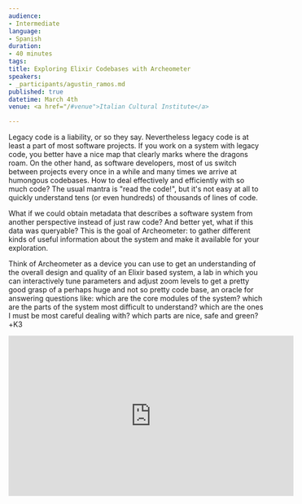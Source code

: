 ```yaml
---
audience:
- Intermediate
language:
- Spanish
duration:
- 40 minutes
tags:
title: Exploring Elixir Codebases with Archeometer
speakers:
- _participants/agustin_ramos.md
published: true
datetime: March 4th
venue: <a href="/#venue">Italian Cultural Institute</a>

---
```


Legacy code is a liability, or so they say. Nevertheless legacy code is at least a part of most software projects. If you work on a system with legacy code, you better have a nice map that clearly marks where the dragons roam. On the other hand, as software developers, most of us switch between projects every once in a while and many times we arrive at humongous codebases. How to deal effectively and efficiently with so much code? The usual mantra is "read the code!", but it's not easy at all to quickly understand tens (or even hundreds) of thousands of lines of code.
 
What if we could obtain metadata that describes a software system from another perspective instead of just raw code? And better yet, what if this data was queryable? This is the goal of Archeometer: to gather different kinds of useful information about the system and make it available for your exploration.
 
Think of Archeometer as a device you can use to get an understanding of the overall design and quality of an Elixir based system, a lab in which you can interactively tune parameters and adjust zoom levels to get a pretty good grasp of a perhaps huge and not so pretty code base, an oracle for answering questions like: which are the core modules of the system? which are the parts of the system most difficult to understand? which are the ones I must be most careful dealing with? which parts are nice, safe and green?+K3

<iframe width="560" height="315" src="https://www.youtube.com/embed/M-94luVihJ0" title="YouTube video player" frameborder="0" allow="accelerometer; autoplay; clipboard-write; encrypted-media; gyroscope; picture-in-picture; web-share" allowfullscreen></iframe>

